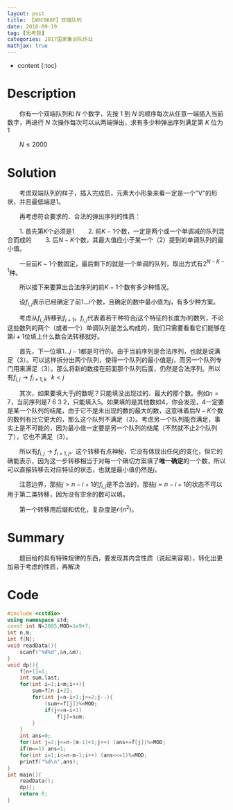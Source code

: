 ```yaml
---
layout: post
title: 【ARC068F】双端队列
date: 2018-09-19
tag: [思考题]
categories: 2017国家集训队作业
mathjax: true
---
```

* content
{:toc}
# Description

　　你有一个双端队列和 $N$ 个数字，先按 $1$ 到 $N$ 的顺序每次从任意一端插入当前数字，再进行 $N$ 次操作每次可以从两端弹出，求有多少种弹出序列满足第 $K$ 位为 $1$ 

　　$N \le 2000$



# Solution	

　　考虑双端队列的样子，插入完成后，元素大小形象来看一定是一个"V"的形状，并且最低端是1。

　　再考虑符合要求的、合法的弹出序列的性质：

  　　1. 首先第$K$个必须是1
  　　2. 前$K-1$个数，一定是两个或一个单调减的队列混合而成的
  　　3. 后$N-K$个数，其最大值应小于某一个（2）提到的单调队列的最小值。

　　一旦前$K-1$个数固定，最后剩下的就是一个单调的队列，取出方式有$2^{N-K-1}$种。

　　所以接下来要算出合法序列的前$K-1$个数有多少种情况。

　　设$f_{i,j}$表示已经确定了前$1...i$个数，且确定的数中最小值为$j$，有多少种方案。

　　考虑从$f_{i,j}$转移到$f_{i+1}$。$f_{i,j}$代表着若干种符合$j$这个特征的长度为$i$的数列，不论这些数列的两个（或者一个）单调队列是怎么构成的，我们只需要看看它们能够在第$i+1$位填上什么数合法转移就好。

　　首先，下一位填$1...j-1$都是可行的。由于当前序列是合法序列，也就是说满足（3）。可以这样拆分出两个队列，使得一个队列的最小值是$j$，而另一个队列专门用来满足（3）。那么将新的数接在前面那个队列后面，仍然是合法序列。所以有$f_{i,j}\rightarrow f_{i+1,k}\;\;\;k<j$

　　其次，如果要填大于$j$的数呢？只能填没出现过的、最大的那个数。例如$n=7$，当前序列是7 6 3 2，只能填入5。如果填的是其他数如4，你会发现，4一定要是某一个队列的结尾，由于它不是未出现的数的最大的数，这意味着后$N-K$个数的数列有比它更大的，那么这个队列不满足（3）。考虑另一个队列能否满足，事实上是不可能的，因为最小值一定要是另一个队列的结尾（不然就不止2个队列了），它也不满足（3）。

　　所以有$f_{i,j}\rightarrow f_{i+1,j}$。这个转移有点神秘，它没有体现出任何$j$的变化，但它的确能表示，因为这一步转移相当于对每一个确切方案填了**唯一确定**的一个数，所以可以直接转移去对应特征的状态，也就是最小值仍然是$j$。

　　注意边界，那些$j>n-i+1$的$f_{i,j}$是不合法的，那些$j=n-i+1$的状态不可以用于第二类转移，因为没有空余的数可以填。

　　第一个转移用后缀和优化，复杂度是$\mathcal O(n^2)$。

# Summary

　　题目给的具有特殊规律的东西，要发现其内含性质（说起来容易），转化出更加易于考虑的性质，再解决

# Code

```c++
#include <cstdio>
using namespace std;
const int N=2005,MOD=1e9+7;
int n,m;
int f[N];
void readData(){
	scanf("%d%d",&n,&m);
}
void dp(){
	f[n+1]=1;
	int sum,last;
	for(int i=1;i<m;i++){
		sum=f[n-i+2];
		for(int j=n-i+1;j>=2;j--){
			(sum+=f[j])%=MOD;
			if(j<=n-i+1)
				f[j]=sum;
		}
	}
	int ans=0;
	for(int j=2;j<=n-(m-1)+1;j++) (ans+=f[j])%=MOD;
	if(m==1) ans=1;
	for(int i=1;i<=n-m-1;i++) (ans<<=1)%=MOD;
	printf("%d\n",ans);
}
int main(){
	readData();
	dp();
	return 0;
}
```

​	
